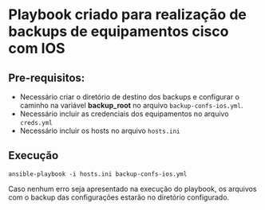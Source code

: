 # Playbook criado para realização de backups de equipamentos cisco com IOS

## Pre-requisitos: 
- Necessário criar o diretório de destino dos backups e configurar o caminho na variável **backup_root** no arquivo ```backup-confs-ios.yml```.
- Necessário incluir as credenciais dos equipamentos no arquivo ```creds.yml```
- Necessário incluir os hosts no arquivo ```hosts.ini```

## Execução

```ansible-playbook -i hosts.ini backup-confs-ios.yml```

Caso nenhum erro seja apresentado na execução do playbook, os arquivos com o backup das configurações estarão no diretório configurado.